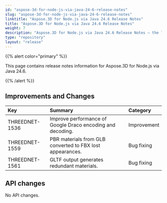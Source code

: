 ```yaml
---
id: "aspose-3d-for-node-js-via-java-24-6-release-notes"
slug: "aspose-3d-for-node-js-via-java-24-6-release-notes"
linktitle: "Aspose.3D for Node.js via Java 24.6 Release Notes"
title: "Aspose.3D for Node.js via Java 24.6 Release Notes"
weight: 7
description: "Aspose.3D for Node.js via Java 24.6 Release Notes – the latest updates and fixes."
type: "repository"
layout: "release"
---
```


{{% alert color="primary" %}}

This page contains release notes information for Aspose.3D for Node.js via Java 24.6.

{{% /alert %}}
## **Improvements and Changes**

|**Key**|**Summary**|**Category**|
| :- | :- | :- |
| THREEDNET-1536 | Improve performance of Google Draco encoding and decoding. | Improvement |
| THREEDNET-1559 | PBR materials from GLB converted to FBX lost appearances. | Bug fixing |
| THREEDNET-1561 | GLTF output generates redundant materials. | Bug fixing |


## API changes ##

No API changes.

